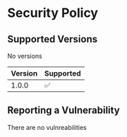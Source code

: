 # Security Policy

## Supported Versions

No versions

| Version | Supported          |
| ------- | ------------------ |
| 1.0.0   | :white_check_mark: |


## Reporting a Vulnerability

There are no vulnreabilities
